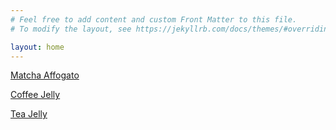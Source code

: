 ```yaml
---
# Feel free to add content and custom Front Matter to this file.
# To modify the layout, see https://jekyllrb.com/docs/themes/#overriding-theme-defaults

layout: home
---
```


[Matcha Affogato](./r/match-affogato)

[Coffee Jelly](./r/coffee-jelly)

[Tea Jelly](./r/tea-jelly)
